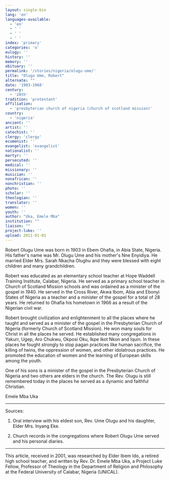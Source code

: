 ```yaml
---
layout: single-bio
lang: 'en'
languages-available:
  - 'en'
  - ' '
  - ' '
  - ' '
index: 'primary'
categories: 'o'
eulogy: ''
history: ''
memory: ''
obituary: ''
permalink: '/stories/nigeria/olugu-ume/'
title: "Olugu Ume, Robert"
alternate: ""
date: '1903-1968'
century:
  - '20th'
tradition: 'protestant'
affiliation:
  - 'presbyterian church of nigeria (church of scotland mission)'
country:
  - 'nigeria'
ancient: ''
artist: ''
catechist: ''
clergy: 'clergy'
ecumenist: ''
evangelist: 'evangelist'
nationalist: ''
martyr: ''
persecuted: ''
medical: ''
missionary: ''
musician: ''
nonafrican: ''
nonchristian: ''
photo: ''
scholar: ''
theologian: ''
translator: ''
women: ''
youth: ''
author: "Uka, Emele Mba"
institution: ""
liaison: ""
project-luke: ''
upload: 2011-01-01
---
```




Robert Olugu Ume was born in 1903 in Ebem Ohafia, in Abia State, Nigeria.  His father's name was Mr. Olugu Ume and his mother's Nne Enyidiya.  He married Elder Mrs. Sarah Nkacha Olughu and they were blessed with eight children and many grandchildren.

Robert was educated as an elementary school teacher at Hope Waddell Training Institute, Calabar, Nigeria.  He served as a primary school teacher in Church of Scotland Mission schools and was ordained as a minister of the gospel in 1940.  He served in the Cross River, Akwa Ibom, Abia and Ebonyi States of Nigeria as a teacher and a minister of the gospel for a total of 28 years. He returned to Ohafia his hometown in 1966 as a result of the Nigerian civil war.

Robert brought civilization and enlightenment to all the places where he taught and served as a minister of the gospel in the Presbyterian Church of Nigeria (formerly Church of Scotland Mission).  He won many souls for Christ in all the places he served.  He established  many congregations in Yakurr, Ugep, Aro Chukwu, Okposi Oku, Ikpe Ikot Nkon and Iquin. In these places  he fought strongly to stop pagan practices like human sacrifice, the killing of twins, the oppression of women, and other idolatrous practices.  He promoted the education of women and the learning of European skills among the youth.

One of his sons is a minister of the gospel in the Presbyterian Church of Nigeria and two others are elders in the church. The Rev. Olugu is still remembered today in the places he served as a dynamic and faithful Christian.

Emele Mba Uka

---

Sources:

1) Oral interview with his eldest son, Rev. Ume  Olugu  and his daughter, Elder Mrs. Inyang Eke.

2) Church records in the congregations where Robert Olugu Ume served and his personal diaries.

---

This article, received in 2001, was researched by Elder Ibem Ido, a retired high school teacher, and written by Rev. Dr. Emele Mba Uka, a Project Luke Fellow, Professor of Theology in the Department of Religion and Philosophy at the Federal University of Calabar, Nigeria (UNICAL).
